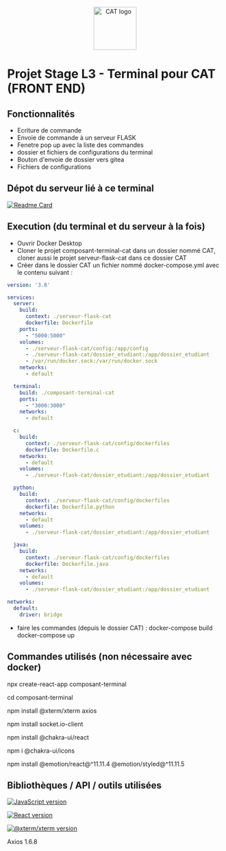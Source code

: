 <p align="center">
  <a href="https://www.cat.savoircoder.fr/accueil/" target="_blank" rel="noopener noreferrer">
    <img width="100" src="https://www.cat.savoircoder.fr/static/moulinette/img/logo/home_logo.png" alt="CAT logo">
  </a>
</p>

# Projet Stage L3 - Terminal pour CAT (FRONT END)

## Fonctionnalités

- Ecriture de commande 
- Envoie de commande à un serveur FLASK 
- Fenetre pop up avec la liste des commandes
- dossier et fichiers de configurations du terminal
- Bouton d'envoie de dossier vers gitea
- Fichiers de configurations 

## Dépot du serveur lié à ce terminal 

[![Readme Card](https://github-readme-stats.vercel.app/api/pin/?username=PiravineJEYAMOHAN&repo=serveur-flask-cat&border_color=7F3FBF&bg_color=0D1117&title_color=C9D1D9&text_color=8B949E&icon_color=7F3FBF)](https://github.com/PiravineJEYAMOHAN/serveur-flask-cat)


## Execution (du terminal et du serveur à la fois)
- Ouvrir Docker Desktop 
- Cloner le projet composant-terminal-cat dans un dossier nommé CAT, cloner aussi le projet serveur-flask-cat dans ce dossier CAT
- Créer dans le dossier CAT un fichier nommé docker-compose.yml avec le contenu suivant : 

```yaml
version: '3.8'

services:
  server:
    build:
      context: ./serveur-flask-cat
      dockerfile: Dockerfile
    ports:
      - "5000:5000"
    volumes:
      - ./serveur-flask-cat/config:/app/config
      - ./serveur-flask-cat/dossier_etudiant:/app/dossier_etudiant
      - /var/run/docker.sock:/var/run/docker.sock
    networks:
      - default

  terminal:
    build: ./composant-terminal-cat
    ports:
      - "3000:3000"
    networks:
      - default

  c:
    build:
      context: ./serveur-flask-cat/config/dockerfiles
      dockerfile: Dockerfile.c
    networks:
      - default
    volumes:
      - ./serveur-flask-cat/dossier_etudiant:/app/dossier_etudiant

  python:
    build:
      context: ./serveur-flask-cat/config/dockerfiles
      dockerfile: Dockerfile.python
    networks:
      - default
    volumes:
      - ./serveur-flask-cat/dossier_etudiant:/app/dossier_etudiant

  java:
    build:
      context: ./serveur-flask-cat/config/dockerfiles
      dockerfile: Dockerfile.java
    networks:
      - default
    volumes:
      - ./serveur-flask-cat/dossier_etudiant:/app/dossier_etudiant

networks:
  default:
    driver: bridge


```


- faire les commandes (depuis le dossier CAT) : 
docker-compose build 
docker-compose up



## Commandes utilisés (non nécessaire avec docker)
npx create-react-app composant-terminal

cd composant-terminal

npm install @xterm/xterm axios

npm install socket.io-client

npm install @chakra-ui/react

npm i @chakra-ui/icons

npm install @emotion/react@^11.11.4 @emotion/styled@^11.11.5


## Bibliothèques / API / outils utilisées


[![JavaScript version](https://img.shields.io/badge/JavaScript-%23F7DF1E?style=for-the-badge&logo=javascript&labelColor=grey)](https://developer.mozilla.org/fr/docs/Web/JavaScript)

[![React version](https://img.shields.io/badge/React%20v18.3.1-%2361DAFB?style=for-the-badge&logo=react&labelColor=grey)](https://fr.legacy.reactjs.org/)

[![@xterm/xterm version](https://img.shields.io/badge/@xterm/xterm%20v5.5.0-%23449acc?style=for-the-badge&logo=expertsexchange&logoColor=%23449acc&labelColor=grey)](https://xtermjs.org/)

Axios 1.6.8